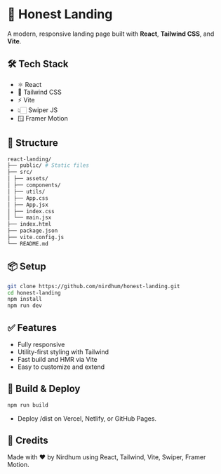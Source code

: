 # 🚀 Honest Landing

A modern, responsive landing page built with **React**, **Tailwind CSS**, and **Vite**.

## 🛠️ Tech Stack

- ⚛️ React
- 💨 Tailwind CSS
- ⚡ Vite
- 👆🏻 Swiper JS
- 🪟 Framer Motion

## 📁 Structure

```bash
react-landing/
├── public/ # Static files
├── src/
│ ├── assets/
│ ├── components/
│ ├── utils/
│ ├── App.css
│ ├── App.jsx
│ ├── index.css
│ └── main.jsx
├── index.html
├── package.json
├── vite.config.js
└── README.md
```

## 📦 Setup

```bash
git clone https://github.com/nirdhum/honest-landing.git
cd honest-landing
npm install
npm run dev
```

## ✅ Features

- Fully responsive
- Utility-first styling with Tailwind
- Fast build and HMR via Vite
- Easy to customize and extend

## 🚀 Build & Deploy

```bash
npm run build
```

- Deploy /dist on Vercel, Netlify, or GitHub Pages.

## 🙌 Credits

Made with ❤️ by Nirdhum using React, Tailwind, Vite, Swiper, Framer Motion.
